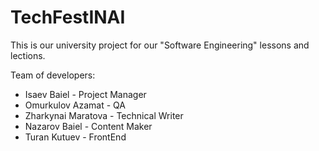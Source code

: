 # TechFestINAI

This is our university project for our "Software Engineering" lessons and lections.

Team of developers:
* Isaev Baiel - Project Manager
* Omurkulov Azamat - QA
* Zharkynai Maratova - Technical Writer
* Nazarov Baiel - Content Maker
* Turan Kutuev - FrontEnd
